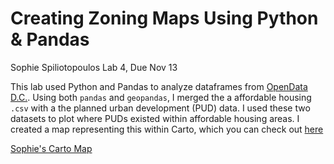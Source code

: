# Creating Zoning Maps Using Python & Pandas
Sophie Spiliotopoulos
Lab 4, Due Nov 13

This lab used Python and Pandas to analyze dataframes from [OpenData D.C.](https://opendata.dc.gov/). Using both `pandas` and `geopandas`, I merged the a affordable housing `.csv` with a the planned urban development (PUD) data. I used these two datasets to plot where PUDs existed within affordable housing areas. I created a map representing this within Carto, which you can check  out [here](https://sophspilio.carto.com/builder/2aa780e7-ff86-45ac-bd2d-3f6344e14d23/embed) 

[Sophie's Carto Map](images/Carto_PUD_map_Sophie)
